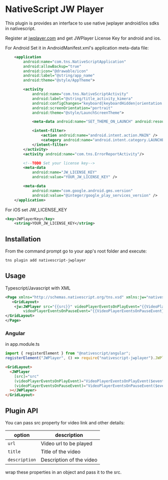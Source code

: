 # NativeScript JW Player

This plugin is provides an interface to use native jwplayer android/ios sdks in nativescript.

Register at [jwplayer.com](https://jwplayer.com) and get JWPlayer License Key for android and ios.

For Android Set it in AndroidManifest.xml's application meta-data file:

````xml
	<application
		android:name="com.tns.NativeScriptApplication"
		android:allowBackup="true"
		android:icon="@drawable/icon"
		android:label="@string/app_name"
		android:theme="@style/AppTheme">

		<activity
			android:name="com.tns.NativeScriptActivity"
			android:label="@string/title_activity_kimera"
			android:configChanges="keyboard|keyboardHidden|orientation|screenSize|smallestScreenSize|screenLayout|locale|uiMode"
			android:screenOrientation="portrait"
			android:theme="@style/LaunchScreenTheme">

			<meta-data android:name="SET_THEME_ON_LAUNCH" android:resource="@style/AppTheme" />

			<intent-filter>
				<action android:name="android.intent.action.MAIN" />
				<category android:name="android.intent.category.LAUNCHER" />
			</intent-filter>
		</activity>
		<activity android:name="com.tns.ErrorReportActivity"/>

        <!--TODO Set your license key-->
        <meta-data
            android:name="JW_LICENSE_KEY"
            android:value="YOUR_JW_LICENSE_KEY" />

        <meta-data
            android:name="com.google.android.gms.version"
            android:value="@integer/google_play_services_version" />
	</application>
````

For iOS set JW_LICENSE_KEY
```xml
<key>JWPlayerKey</key>
	<string>YOUR_JW_LICENSE_KEY</string>
```



## Installation

From the command prompt go to your app's root folder and execute:

```bash
tns plugin add nativescript-jwplayer
```

## Usage

Typescript/Javascript with XML

```xml
<Page xmlns="http://schemas.nativescript.org/tns.xsd" xmlns:jw="nativescript-jwplayer">
   <GridLayout>
    <jw:JWPlayer src="{{src}}" videoPlayerEventsOnPlayEvent="{{VideoPlayerEventsOnPlayEvent}}"
        videoPlayerEventsOnPauseEvent="{{VideoPlayerEventsOnPauseEvent}}"></jw:JWPlayer>
</GridLayout>
</Page>
```

### Angular

in app.module.ts

```js
import { registerElement } from "@nativescript/angular";
registerElement("JWPlayer", () => require("nativescript-jwplayer").JWPlayer);
```

```html
<GridLayout>
  <JWPlayer
    [src]="src"
    (videoPlayerEventsOnPlayEvent)="VideoPlayerEventsOnPlayEvent($event)"
    (videoPlayerEventsOnPauseEvent)="VideoPlayerEventsOnPauseEvent($event)"
  ></JWPlayer>
</GridLayout>
```

<!-- ## Demo apps

### NativeScript-Core (XML)

This demo is the one with the most options, so it's a cool one to check out:

```bash
git clone https://github.com/EddyVerbruggen/nativescript-local-notifications
cd nativescript-local-notifications/src
npm run demo.ios # or demo.android
```

### NativeScript-Angular

This plugin is part of the [plugin showcase app](https://github.com/EddyVerbruggen/nativescript-pluginshowcase/tree/master/app/feedback) I built using Angular.

There's also a simple Angular [demo in this repo](https://github.com/EddyVerbruggen/nativescript-local-notifications/tree/master/demo-ng):

```bash
git clone https://github.com/EddyVerbruggen/nativescript-local-notifications
cd nativescript-local-notifications/src
npm run demo-ng.ios # or demo-ng.android
``` -->

## Plugin API

You can pass src property for video link and other details:

| option        | description              |
| ------------- | ------------------------ |
| `url`         | Video url to be played   |
| `title`       | Title of the video       |
| `description` | Description of the video |

wrap these properties in an object and pass it to the src.
